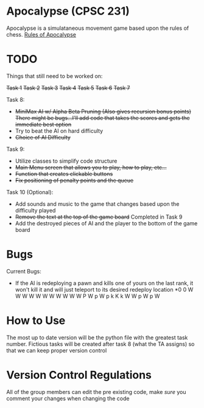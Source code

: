 # Apocalypse (CPSC 231)

Apocalypse is a simulataneous movement game based upon the rules of chess.
[Rules of Apocalypse](https://en.wikipedia.org/wiki/Apocalypse_(chess_variant))


# TODO

Things that still need to be worked on:

~~Task 1~~
~~Task 2~~
~~Task 3~~
~~Task 4~~
~~Task 5~~
~~Task 6~~
~~Task 7~~

Task 8:
* ~~MiniMax AI w/ Alpha Beta Pruning (Also gives recursion bonus points)~~ ~~There might be bugs...I'll add code that takes the scores and gets the immediate best option~~
* Try to beat the AI on hard difficulty
* ~~Choice of AI Difficulty~~

Task 9:
* Utilize classes to simplify code structure
* ~~Main Menu screen that allows you to play, how to play, etc...~~
* ~~Function that creates clickable buttons~~
* ~~Fix positioning of penalty points and the queue~~

Task 10 (Optional):
* Add sounds and music to the game that changes based upon the difficulty played
* ~~Remove the text at the top of the game board~~ Completed in Task 9
* Add the destroyed pieces of AI and the player to the bottom of the game board

# Bugs

Current Bugs:
* If the AI is redeploying a pawn and kills one of yours on the last rank, it won't kill it and will just teleport to its desired redeploy location
*0 0
W W W W W
W W W W W
W P W p W
p k K k W
W p W p W 


# How to Use

The most up to date version will be the python file with the greatest task number. Fictious tasks will be created after task 8 (what the TA assigns) so that we can keep proper version control

# Version Control Regulations

All of the group members can edit the pre existing code, make *sure* you comment your changes when changing the code
